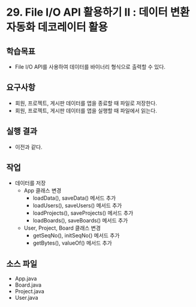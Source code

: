 # 29. File I/O API 활용하기 II :  데이터 변환 자동화 데코레이터 활용

## 학습목표

- File I/O API를 사용하여 데이터를 바이너리 형식으로 출력할 수 있다.

## 요구사항

- 회원, 프로젝트, 게시판 데이터를 앱을 종료할 때 파일로 저장한다.
- 회원, 프로젝트, 게시판 데이터를 앱을 실행할 때 파일에서 읽는다.

## 실행 결과

- 이전과 같다.

## 작업

- 데이터를 저장
    - App 클래스 변경
        - loadData(), saveData() 메서드 추가
        - loadUsers(), saveUsers() 메서드 추가
        - loadProjects(), saveProjects() 메서드 추가
        - loadBoards(), saveBoards() 메서드 추가
    - User, Project, Board 클래스 변경
        - getSeqNo(), initSeqNo() 메서드 추가
        - getBytes(), valueOf() 메서드 추가

## 소스 파일

- App.java
- Board.java
- Project.java
- User.java
